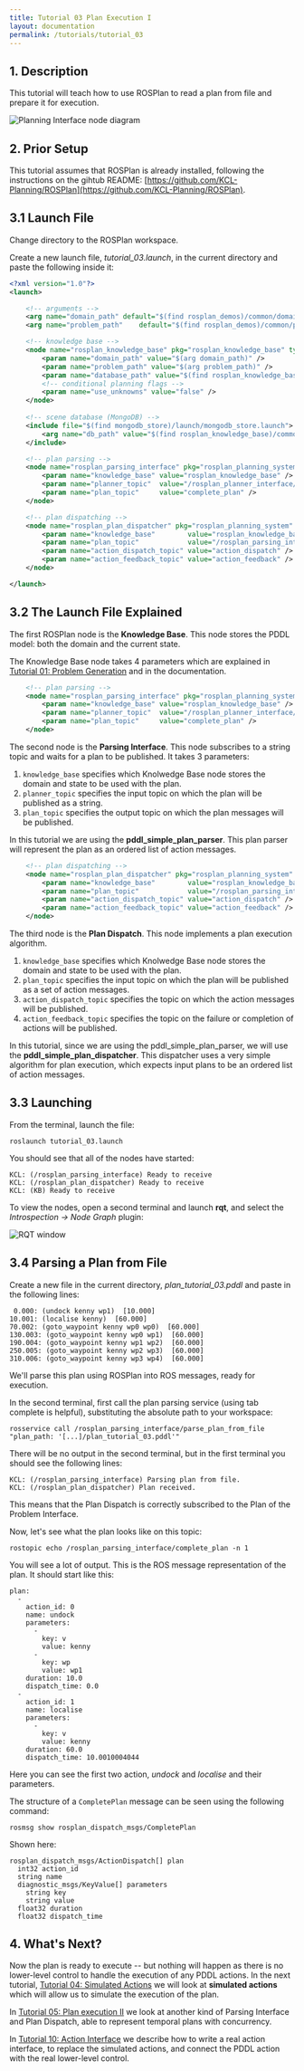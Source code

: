 ```yaml
---
title: Tutorial 03 Plan Execution I
layout: documentation
permalink: /tutorials/tutorial_03
---
```


## 1. Description

This tutorial will teach how to use ROSPlan to read a plan from file and prepare it for execution.

![Planning Interface node diagram](./tutorial_03.png)

## 2. Prior Setup

This tutorial assumes that ROSPlan is already installed, following the instructions on the gihtub README:
[https://github.com/KCL-Planning/ROSPlan](https://github.com/KCL-Planning/ROSPlan).

## 3.1 Launch File

Change directory to the  ROSPlan workspace.

Create a new launch file, *tutorial_03.launch*, in the current directory and paste the following inside it:

```xml
<?xml version="1.0"?>
<launch>

	<!-- arguments -->
	<arg name="domain_path"	default="$(find rosplan_demos)/common/domain_turtlebot.pddl" />
	<arg name="problem_path"	default="$(find rosplan_demos)/common/problem_turtlebot.pddl" />

	<!-- knowledge base -->
	<node name="rosplan_knowledge_base" pkg="rosplan_knowledge_base" type="knowledgeBase" respawn="false" output="screen">
		<param name="domain_path" value="$(arg domain_path)" />
		<param name="problem_path" value="$(arg problem_path)" />
		<param name="database_path" value="$(find rosplan_knowledge_base)/common/mongoDB/" />
		<!-- conditional planning flags -->
		<param name="use_unknowns" value="false" />
	</node>
	
	<!-- scene database (MongoDB) -->
	<include file="$(find mongodb_store)/launch/mongodb_store.launch">
		<arg name="db_path" value="$(find rosplan_knowledge_base)/common/mongoDB/"/>
	</include>

	<!-- plan parsing -->
	<node name="rosplan_parsing_interface" pkg="rosplan_planning_system" type="pddl_simple_plan_parser" respawn="false" output="screen">
		<param name="knowledge_base" value="rosplan_knowledge_base" />
		<param name="planner_topic"  value="/rosplan_planner_interface/planner_output" />
		<param name="plan_topic"     value="complete_plan" />
	</node>

	<!-- plan dispatching -->
	<node name="rosplan_plan_dispatcher" pkg="rosplan_planning_system" type="pddl_simple_plan_dispatcher" respawn="false" output="screen">
		<param name="knowledge_base"        value="rosplan_knowledge_base" />
		<param name="plan_topic"            value="/rosplan_parsing_interface/complete_plan" />
		<param name="action_dispatch_topic" value="action_dispatch" />
		<param name="action_feedback_topic" value="action_feedback" />
	</node>

</launch>
```

## 3.2 The Launch File Explained

The first ROSPlan node is the **Knowledge Base**. This node stores the PDDL model: both the domain and the current state.

The Knowledge Base node takes 4 parameters which are explained in [Tutorial 01: Problem Generation](../01_problem_generation/turorial_01.mk) and in the documentation.

```xml
	<!-- plan parsing -->
	<node name="rosplan_parsing_interface" pkg="rosplan_planning_system" type="pddl_simple_plan_parser" respawn="false" output="screen">
		<param name="knowledge_base" value="rosplan_knowledge_base" />
		<param name="planner_topic"  value="/rosplan_planner_interface/planner_output" />
		<param name="plan_topic"     value="complete_plan" />
	</node>
```

The second node is the **Parsing Interface**. This node subscribes to a string topic and waits for a plan to be published. It takes 3 parameters:

1. `knowledge_base` specifies which Knolwedge Base node stores the domain and state to be used with the plan.
2. `planner_topic` specifies the input topic on which the plan will be published as a string.
3. `plan_topic` specifies the output topic on which the plan messages will be published.

In this tutorial we are using the **pddl_simple_plan_parser**. This plan parser will represent the plan as an ordered list of action messages.

```xml
	<!-- plan dispatching -->
	<node name="rosplan_plan_dispatcher" pkg="rosplan_planning_system" type="pddl_simple_plan_dispatcher" respawn="false" output="screen">
		<param name="knowledge_base"        value="rosplan_knowledge_base" />
		<param name="plan_topic"            value="/rosplan_parsing_interface/complete_plan" />
		<param name="action_dispatch_topic" value="action_dispatch" />
		<param name="action_feedback_topic" value="action_feedback" />
	</node>
```

The third node is the **Plan Dispatch**. This node implements a plan execution algorithm.

1. `knowledge_base` specifies which Knolwedge Base node stores the domain and state to be used with the plan.
2. `plan_topic` specifies the input topic on which the plan will be published as a set of action messages.
3. `action_dispatch_topic` specifies the topic on which the action messages will be published.
3. `action_feedback_topic` specifies the topic on the failure or completion of actions will be published.

In this tutorial, since we are using the pddl_simple_plan_parser, we will use the **pddl_simple_plan_dispatcher**. This dispatcher uses a very simple algorithm for plan execution, which expects input plans to be an ordered list of action messages.

## 3.3 Launching

From the terminal, launch the file:

```
roslaunch tutorial_03.launch
```

You should see that all of the nodes have started:

```
KCL: (/rosplan_parsing_interface) Ready to receive
KCL: (/rosplan_plan_dispatcher) Ready to receive
KCL: (KB) Ready to receive
```

To view the nodes, open a second terminal and launch **rqt**, and select the *Introspection -> Node Graph* plugin:

![RQT window](./tutorial_03_rqt.png) 

## 3.4 Parsing a Plan from File

Create a new file in the current directory, *plan_tutorial_03.pddl* and paste in the following lines:

```
 0.000: (undock kenny wp1)  [10.000]
10.001: (localise kenny)  [60.000]
70.002: (goto_waypoint kenny wp0 wp0)  [60.000]
130.003: (goto_waypoint kenny wp0 wp1)  [60.000]
190.004: (goto_waypoint kenny wp1 wp2)  [60.000]
250.005: (goto_waypoint kenny wp2 wp3)  [60.000]
310.006: (goto_waypoint kenny wp3 wp4)  [60.000]
```

We'll parse this plan using ROSPlan into ROS messages, ready for execution.

In the second terminal, first call the plan parsing service (using tab complete is helpful), substituting the absolute path to your workspace:

```
rosservice call /rosplan_parsing_interface/parse_plan_from_file "plan_path: '[...]/plan_tutorial_03.pddl'"
```

There will be no output in the second terminal, but in the first terminal you should see the following lines:

```
KCL: (/rosplan_parsing_interface) Parsing plan from file.
KCL: (/rosplan_plan_dispatcher) Plan received.
```

This means that the Plan Dispatch is correctly subscribed to the Plan of the Problem Interface.

Now, let's see what the plan looks like on this topic:

```
rostopic echo /rosplan_parsing_interface/complete_plan -n 1
```

You will see a lot of output. This is the ROS message representation of the plan. It should start like this:

```
plan: 
  - 
    action_id: 0
    name: undock
    parameters: 
      - 
        key: v
        value: kenny
      - 
        key: wp
        value: wp1
    duration: 10.0
    dispatch_time: 0.0
  - 
    action_id: 1
    name: localise
    parameters: 
      - 
        key: v
        value: kenny
    duration: 60.0
    dispatch_time: 10.0010004044
```

Here you can see the first two action, *undock* and *localise* and their parameters.

The structure of a `CompletePlan` message can be seen using the following command:

```
rosmsg show rosplan_dispatch_msgs/CompletePlan
```

Shown here:

```
rosplan_dispatch_msgs/ActionDispatch[] plan
  int32 action_id
  string name
  diagnostic_msgs/KeyValue[] parameters
    string key
    string value
  float32 duration
  float32 dispatch_time
```

## 4. What's Next?

Now the plan is ready to execute -- but nothing will happen as there is no lower-level control to handle the execution of any PDDL actions. In the next tutorial, [Tutorial 04: Simulated Actions](tutorial_04) we will look at **simulated actions** which will allow us to simulate the execution of the plan.

In [Tutorial 05: Plan execution II](tutorial_05) we look at another kind of Parsing Interface and Plan Dispatch, able to represent temporal plans with concurrency.

In [Tutorial 10: Action Interface](tutorial_10) we describe how to write a real action interface, to replace the simulated actions, and connect the PDDL action with the real lower-level control.

